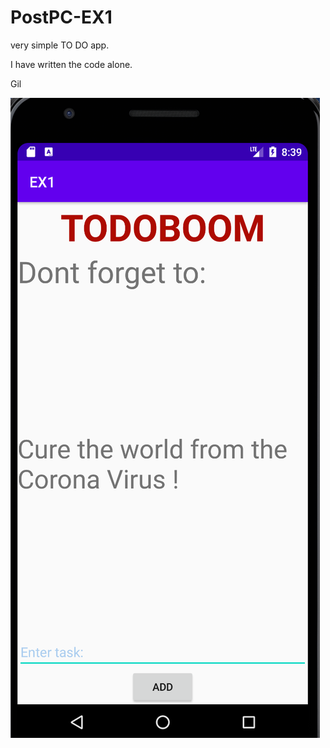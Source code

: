 # PostPC-EX1

very simple TO DO app.

I have written the code alone.

Gil

![alt text](https://github.com/gilzada8/PostPC-EX1/blob/master/screenshot.png)